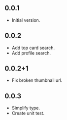 ## 0.0.1
- Initial version.


## 0.0.2
- Add top card search.
- Add profile search.

## 0.0.2+1
- Fix broken thumbnail url.

## 0.0.3
- Simplify type.
- Create unit test.